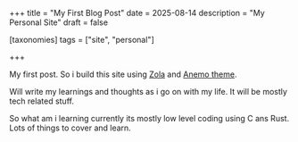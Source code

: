 +++
title = "My First Blog Post"
date = 2025-08-14
description = "My Personal Site"
draft = false

[taxonomies] 
tags = ["site", "personal"]

+++

My first post. So i build this site using [Zola](https://www.getzola.org) and [Anemo theme](https://github.com/Speyll/anemone).

Will write my learnings and thoughts as i go on with my life. It will be mostly tech related stuff.

So what am i learning currently its mostly low level coding using C ans Rust. Lots of things to cover and learn.
